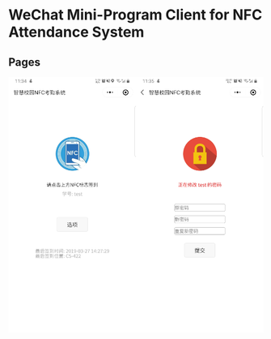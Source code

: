 WeChat Mini-Program Client for NFC Attendance System
====================================================

## Pages

<img src="docs/pages.png">
